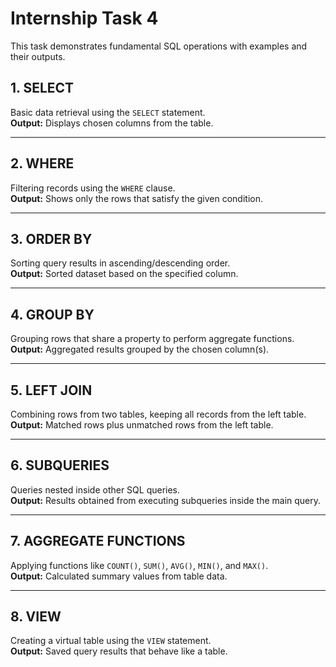 # Internship Task 4

This task demonstrates fundamental SQL operations with examples and their outputs.

## 1. SELECT
Basic data retrieval using the `SELECT` statement.  
**Output:** Displays chosen columns from the table.

---

## 2. WHERE
Filtering records using the `WHERE` clause.  
**Output:** Shows only the rows that satisfy the given condition.

---

## 3. ORDER BY
Sorting query results in ascending/descending order.  
**Output:** Sorted dataset based on the specified column.

---

## 4. GROUP BY
Grouping rows that share a property to perform aggregate functions.  
**Output:** Aggregated results grouped by the chosen column(s).

---

## 5. LEFT JOIN
Combining rows from two tables, keeping all records from the left table.  
**Output:** Matched rows plus unmatched rows from the left table.

---

## 6. SUBQUERIES
Queries nested inside other SQL queries.  
**Output:** Results obtained from executing subqueries inside the main query.

---

## 7. AGGREGATE FUNCTIONS
Applying functions like `COUNT()`, `SUM()`, `AVG()`, `MIN()`, and `MAX()`.  
**Output:** Calculated summary values from table data.

---

## 8. VIEW
Creating a virtual table using the `VIEW` statement.  
**Output:** Saved query results that behave like a table.
